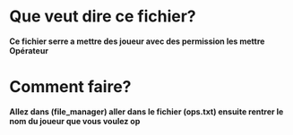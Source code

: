 # Que veut dire ce fichier?

__Ce fichier serre a mettre des joueur avec des permission les mettre Opérateur__

# Comment faire?

__Allez dans (file_manager) aller dans le fichier (ops.txt) ensuite rentrer le nom du joueur que vous voulez op__
